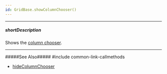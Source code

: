 ```yaml
---
id: GridBase.showColumnChooser()
---
```

---
##### shortDescription
Shows the [column chooser](/api-reference/10%20UI%20Widgets/GridBase/1%20Configuration/columnChooser/columnChooser.md '{basewidgetpath}/Configuration/columnChooser/').

---
#####See Also#####
#include common-link-callmethods
- [hideColumnChooser](/api-reference/10%20UI%20Widgets/GridBase/3%20Methods/hideColumnChooser().md '{basewidgetpath}/Methods/#hideColumnChooser')